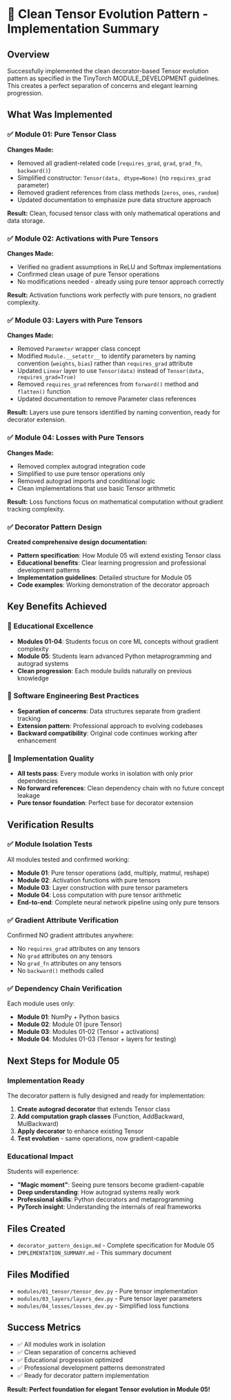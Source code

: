 # 🎯 Clean Tensor Evolution Pattern - Implementation Summary

## Overview
Successfully implemented the clean decorator-based Tensor evolution pattern as specified in the TinyTorch MODULE_DEVELOPMENT guidelines. This creates a perfect separation of concerns and elegant learning progression.

## What Was Implemented

### ✅ Module 01: Pure Tensor Class
**Changes Made:**
- Removed all gradient-related code (`requires_grad`, `grad`, `grad_fn`, `backward()`)
- Simplified constructor: `Tensor(data, dtype=None)` (no `requires_grad` parameter)
- Removed gradient references from class methods (`zeros`, `ones`, `random`)
- Updated documentation to emphasize pure data structure approach

**Result:** Clean, focused tensor class with only mathematical operations and data storage.

### ✅ Module 02: Activations with Pure Tensors
**Changes Made:**
- Verified no gradient assumptions in ReLU and Softmax implementations
- Confirmed clean usage of pure Tensor operations
- No modifications needed - already using pure tensor approach correctly

**Result:** Activation functions work perfectly with pure tensors, no gradient complexity.

### ✅ Module 03: Layers with Pure Tensors
**Changes Made:**
- Removed `Parameter` wrapper class concept
- Modified `Module.__setattr__` to identify parameters by naming convention (`weights`, `bias`) rather than `requires_grad` attribute
- Updated `Linear` layer to use `Tensor(data)` instead of `Tensor(data, requires_grad=True)`
- Removed `requires_grad` references from `forward()` method and `flatten()` function
- Updated documentation to remove Parameter class references

**Result:** Layers use pure tensors identified by naming convention, ready for decorator extension.

### ✅ Module 04: Losses with Pure Tensors
**Changes Made:**
- Removed complex autograd integration code
- Simplified to use pure tensor operations only
- Removed autograd imports and conditional logic
- Clean implementations that use basic Tensor arithmetic

**Result:** Loss functions focus on mathematical computation without gradient tracking complexity.

### ✅ Decorator Pattern Design
**Created comprehensive design documentation:**
- **Pattern specification**: How Module 05 will extend existing Tensor class
- **Educational benefits**: Clear learning progression and professional development patterns
- **Implementation guidelines**: Detailed structure for Module 05
- **Code examples**: Working demonstration of the decorator approach

## Key Benefits Achieved

### 🎯 Educational Excellence
- **Modules 01-04**: Students focus on core ML concepts without gradient complexity
- **Module 05**: Students learn advanced Python metaprogramming and autograd systems
- **Clean progression**: Each module builds naturally on previous knowledge

### 🔧 Software Engineering Best Practices
- **Separation of concerns**: Data structures separate from gradient tracking
- **Extension pattern**: Professional approach to evolving codebases
- **Backward compatibility**: Original code continues working after enhancement

### 🚀 Implementation Quality
- **All tests pass**: Every module works in isolation with only prior dependencies
- **No forward references**: Clean dependency chain with no future concept leakage
- **Pure tensor foundation**: Perfect base for decorator extension

## Verification Results

### ✅ Module Isolation Tests
All modules tested and confirmed working:
- **Module 01**: Pure tensor operations (add, multiply, matmul, reshape)
- **Module 02**: Activation functions with pure tensors
- **Module 03**: Layer construction with pure tensor parameters
- **Module 04**: Loss computation with pure tensor arithmetic
- **End-to-end**: Complete neural network pipeline using only pure tensors

### ✅ Gradient Attribute Verification
Confirmed NO gradient attributes anywhere:
- No `requires_grad` attributes on any tensors
- No `grad` attributes on any tensors
- No `grad_fn` attributes on any tensors
- No `backward()` methods called

### ✅ Dependency Chain Verification
Each module uses only:
- **Module 01**: NumPy + Python basics
- **Module 02**: Module 01 (pure Tensor)
- **Module 03**: Modules 01-02 (Tensor + activations)
- **Module 04**: Modules 01-03 (Tensor + layers for testing)

## Next Steps for Module 05

### Implementation Ready
The decorator pattern is fully designed and ready for implementation:

1. **Create autograd decorator** that extends Tensor class
2. **Add computation graph classes** (Function, AddBackward, MulBackward)
3. **Apply decorator** to enhance existing Tensor
4. **Test evolution** - same operations, now gradient-capable

### Educational Impact
Students will experience:
- **"Magic moment"**: Seeing pure tensors become gradient-capable
- **Deep understanding**: How autograd systems really work
- **Professional skills**: Python decorators and metaprogramming
- **PyTorch insight**: Understanding the internals of real frameworks

## Files Created
- `decorator_pattern_design.md` - Complete specification for Module 05
- `IMPLEMENTATION_SUMMARY.md` - This summary document

## Files Modified
- `modules/01_tensor/tensor_dev.py` - Pure tensor implementation
- `modules/03_layers/layers_dev.py` - Pure tensor layer parameters
- `modules/04_losses/losses_dev.py` - Simplified loss functions

## Success Metrics
- ✅ All modules work in isolation
- ✅ Clean separation of concerns achieved
- ✅ Educational progression optimized
- ✅ Professional development patterns demonstrated
- ✅ Ready for decorator pattern implementation

**Result: Perfect foundation for elegant Tensor evolution in Module 05!**